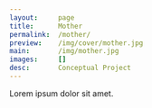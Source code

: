 ```yaml
---
layout:     page
title:      Mother
permalink:  /mother/
preview:    /img/cover/mother.jpg
main:       /img/mother.jpg
images:     []
desc:       Conceptual Project
---
```


Lorem ipsum dolor sit amet.
